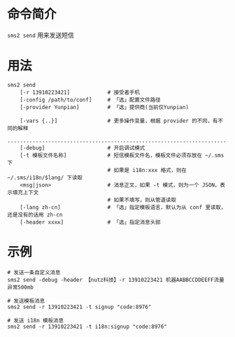 # 命令简介 

`sms2 send` 用来发送短信
    
# 用法

    sms2 send
        [-r 13910223421]            # 接受者手机
        [-config /path/to/conf]     # 「选」配置文件路径 
        [-provider Yunpian]         # 「选」提供商(当前仅Yunpian)
        
        [-vars {..}]                # 更多操作变量，根据 provider 的不同，有不同的解释
        ..............................................................................
        [-debug]                    # 开启调试模式
        [-t 模板文件名称]             # 短信模板文件名，模板文件必须存放在 ~/.sms 下
                                    # 如果是 i18n:xxx 格式，则在 ~/.sms/i18n/$lang/ 下读取
        <msg|json>                  # 消息正文，如果 -t 模式，则为一个 JSON，表示填充上下文
                                    # 如果不填写，则从管道读取
        [-lang zh-cn]               # 「选」指定模板语言，默认为从 conf 里读取，还是没有的话用 zh-cn
        [-header xxxx]              # 「选」指定消息头部
    
# 示例
    
    # 发送一条自定义消息
    sms2 send -debug -header 【nutz科技】-r 13910223421 机器AABBCCDDEEFF流量异常500mb
    
    # 发送模板消息
    sms2 send -r 13910223421 -t signup "code:8976"
    
    # 发送 i18n 模板消息
    sms2 send -r 13910223421 -t i18n:signup "code:8976"
    